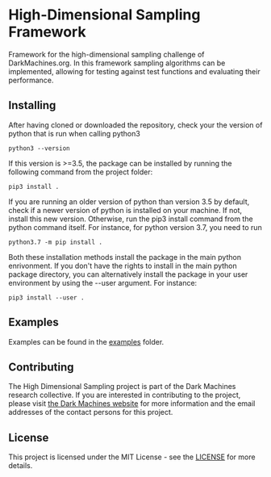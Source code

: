 # High-Dimensional Sampling Framework

Framework for the high-dimensional sampling challenge of DarkMachines.org. In
this framework sampling algorithms can be implemented, allowing for testing
against test functions and evaluating their performance.

## Installing

After having cloned or downloaded the repository, check your the version of
python that is run when calling python3

```
python3 --version
```

If this version is >=3.5, the package can be installed by running the following
command from the project folder:

```
pip3 install .
```

If you are running an older version of python than version 3.5 by default,
check if a newer version of python is installed on your machine. If not,
install this new version. Otherwise, run the pip3 install command from the
python command itself. For instance, for python version 3.7, you need to run

```
python3.7 -m pip install .
```

Both these installation methods install the package in the main python
enrivonment. If you don't have the rights to install in the main python package
directory, you can alternatively install the package in your user environment
by using the --user argument. For instance:

```
pip3 install --user .
```

## Examples

Examples can be found in the [examples](examples) folder.

## Contributing

The High Dimensional Sampling project is part of the Dark Machines research
collective. If you are interested in contributing to the project, please visit
[the Dark Machines website](http://www.darkmachines.org/) for more information
and the email addresses of the contact persons for this project.

## License

This project is licensed under the MIT License - see the [LICENSE](LICENSE) for
more details.